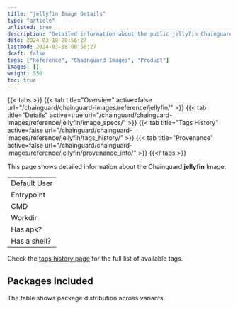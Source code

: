 ```yaml
---
title: "jellyfin Image Details"
type: "article"
unlisted: true
description: "Detailed information about the public jellyfin Chainguard Image."
date: 2024-03-18 00:56:27
lastmod: 2024-03-18 00:56:27
draft: false
tags: ["Reference", "Chainguard Images", "Product"]
images: []
weight: 550
toc: true
---
```


{{< tabs >}}
{{< tab title="Overview" active=false url="/chainguard/chainguard-images/reference/jellyfin/" >}}
{{< tab title="Details" active=true url="/chainguard/chainguard-images/reference/jellyfin/image_specs/" >}}
{{< tab title="Tags History" active=false url="/chainguard/chainguard-images/reference/jellyfin/tags_history/" >}}
{{< tab title="Provenance" active=false url="/chainguard/chainguard-images/reference/jellyfin/provenance_info/" >}}
{{</ tabs >}}

This page shows detailed information about the Chainguard **jellyfin** Image.

|              |
|--------------|
| Default User |
| Entrypoint   |
| CMD          |
| Workdir      |
| Has apk?     |
| Has a shell? |

Check the [tags history page](/chainguard/chainguard-images/reference/jellyfin/tags_history/) for the full list of available tags.

## Packages Included
The table shows package distribution across variants.

|  |
|--|

